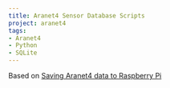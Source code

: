 ```yaml
---
title: Aranet4 Sensor Database Scripts
project: aranet4
tags:
- Aranet4
- Python
- SQLite
---
```

Based on [Saving Aranet4 data to Raspberry Pi](https://idiotandrobot.com/blog/notes/aranet4-to-raspi/)
